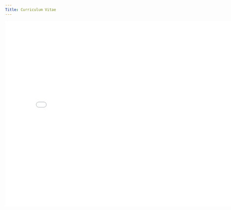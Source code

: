 ```yaml
---
Title: Curriculum Vitae
---
```


<embed src="{static}/pdfs/mwalton_resume.pdf" type="application/pdf" width="800" height="600"/>
